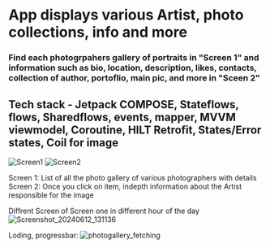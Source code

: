 # App displays various Artist, photo collections, info and more 
### Find each photogrpahers gallery of portraits in "Screen 1" and information such as bio, location, description, likes, contacts, collection of author, portoflio, main pic, and more in "Sceen 2"
## Tech stack - Jetpack COMPOSE, Stateflows, flows, Sharedflows, events, mapper, MVVM viewmodel, Coroutine, HILT Retrofit, States/Error states, Coil for image 


![Screen1](https://github.com/RedGreen-Android/UserPhotoGallery/assets/83381250/8f7d3ca6-bb5e-4bb8-b463-8c8c1132f00b)
![Screen2](https://github.com/RedGreen-Android/UserPhotoGallery/assets/83381250/54718d84-2fad-414b-8263-923c16f33536)


Screen 1: List of all the photo gallery of various photographers with details
Screen 2: Once you click on item, indepth information about the Artist responsible for the image 


Diffrent Screen of Screen one in different hour of the day
![Screenshot_20240612_131136](https://github.com/RedGreen-Android/UserPhotoGallery/assets/83381250/e1cd5bf7-7c5e-47fd-be08-9e5e4ab3273f)

Loding, progressbar:
![photogallery_fetching](https://github.com/RedGreen-Android/UserPhotoGallery/assets/83381250/09d24f29-8644-4536-8a3a-1ed91ffaa9de)
